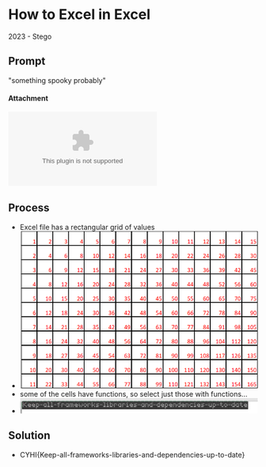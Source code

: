 # How to Excel in Excel
2023 - Stego

## Prompt
"something spooky probably"
#### Attachment
![excel file](50d9767356.xlsx)

## Process
* Excel file has a rectangular grid of values
* ![Grid](files/gridnumbers.png)
* some of the cells have functions, so select just those with functions...
* ![Grid](files/functions.png)

## Solution
* CYHI{Keep-all-frameworks-libraries-and-dependencies-up-to-date}